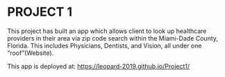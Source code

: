 # PROJECT 1 #
This project has built an app which allows client to look up healthcare providers in their area via zip code search within the Miami-Dade County, Florida. This includes Physicians, Dentists, and Vision, all under one “roof”(Website).

This app is deployed at: https://leopard-2019.github.io/Project1/
